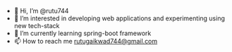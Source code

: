 - 👋 Hi, I’m @rutu744
- 👀 I’m interested in developing web applications and experimenting using new tech-stack
- 🌱 I’m currently learning spring-boot framework
- 📫 How to reach me rutugaikwad744@gmail.com


<!---
rutu744/rutu744 is a ✨ special ✨ repository because its `README.md` (this file) appears on your GitHub profile.
You can click the Preview link to take a look at your changes.
--->
